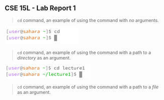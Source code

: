 ## CSE 15L - Lab Report 1 

> `cd` command, an example of using the command with *no* arguments.

![Image](cd-noargument.PNG)

> `cd` command, an example of using the command with a path to a *directory* as an argument.

![Image](cd-2.PNG)

> `cd` command, an example of using the command with a path to a *file* as an argument.

